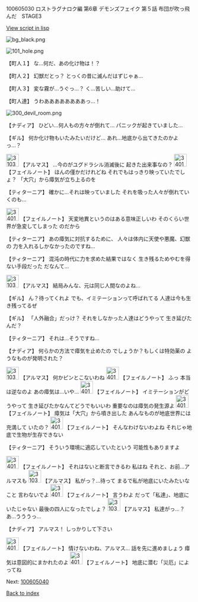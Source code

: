 100605030 ロストラグナロク編 第6章 デモンズフェイク 第５話 布団が吹っ飛んだ　STAGE3

[View script in lisp](../scripts/100605030.txt)

![bg_black.png](../images/backgrounds/bg_black.png)

![101_hole.png](../images/backgrounds/101_hole.png)

【町人１】
な…何だ、あの化け物は！？

【町人２】
幻獣だとっ？
とっくの昔に滅んだはずじゃぁ…

【町人３】
変な霧が…うぐっ…？
く…苦しい…助けて…

【町人達】
うわああああああああっ…！

![300_devil_room.png](../images/backgrounds/300_devil_room.png)

【ナディア】
ひどい…何人もの方々が倒れて…
パニックが起きていました…

【ギル】
何か化け物もいたみたいだけど…
あれ…地底から出てきたのかよっ…？

<img src="../images/units/3103811.png" alt="3103811.png" height="34"/>
【アルマス】
…今のがユグドラシル消滅後に
起きた出来事なの？

<img src="../images/units/3401911.png" alt="3401911.png" height="34"/>
【フェイルノート】
ほんの僅かだけれどね
それでもはっきり映っていたでしょ？
「大穴」から瘴気が立ち上るのを

【ティターニア】
確かに…それは映っていました
それを吸った人々が倒れていくのも…

<img src="../images/units/3401911.png" alt="3401911.png" height="34"/>
【フェイルノート】
天変地異というのはある意味正しいわ
そのくらい世界が急変してしまった
のだから

【ティターニア】
あの瘴気に対抗するために、
人々は体内に天使や悪魔、幻獣の
力を入れるしかなかったのですね…

【ティターニア】
混沌の時代に力を求めた結果ではなく
生き残るためやむを得ない手段だった
だなんて…

<img src="../images/units/3103811.png" alt="3103811.png" height="34"/>
【アルマス】
結局みんな、元は同じ人間なのよね…

【ギル】
ん？待ってくれよ
でも、イミテーションって呼ばれてる
人達は今も生き残ってるぜ

【ギル】
「人外融合」だっけ？
それをしなかった人達はどうやって
生き延びたんだ？

【ティターニア】
それは…そうですね…

【ナディア】
何らかの方法で瘴気を止めたの
でしょうか？もしくは特効薬の
ようなものが発明された？

<img src="../images/units/3103811.png" alt="3103811.png" height="34"/>
【アルマス】
何かピンとこないわね

<img src="../images/units/3401911.png" alt="3401911.png" height="34"/>
【フェイルノート】
ふっ
本当は逆なのよ
あの瘴気は…いや…

<img src="../images/units/3401911.png" alt="3401911.png" height="34"/>
【フェイルノート】
イミテーションがどうやって
生き延びたかなんてどうでもいいわ
重要なのは瘴気の発生源よ

<img src="../images/units/3401911.png" alt="3401911.png" height="34"/>
【フェイルノート】
瘴気は「大穴」から噴き出した
あんなものが地底世界には充満して
いたの？

<img src="../images/units/3401911.png" alt="3401911.png" height="34"/>
【フェイルノート】
そんなわけないわよね
それじゃ地底で生物が生存できない

【ティターニア】
そういう環境に適応していたという
可能性もありますよ

<img src="../images/units/3401911.png" alt="3401911.png" height="34"/>
【フェイルノート】
それはないと断言できるわ
私はね
それと、お前…アルマスも

<img src="../images/units/3103811.png" alt="3103811.png" height="34"/>
【アルマス】
私がっ？…待って
まるで私が地底にいたみたいなこと
言わないでよ

<img src="../images/units/3401911.png" alt="3401911.png" height="34"/>
【フェイルノート】
言うわよ
だって「私達」、地底にいたじゃない
最後の四人になったでしょ？

<img src="../images/units/3103811.png" alt="3103811.png" height="34"/>
【アルマス】
私達がっ…？
あ…うううっ…

【ナディア】
アルマス！
しっかりして下さい

<img src="../images/units/3401911.png" alt="3401911.png" height="34"/>
【フェイルノート】
情けないわね、アルマス…
話を先に進めましょう
瘴気は意図的にまかれたのよ

<img src="../images/units/3401911.png" alt="3401911.png" height="34"/>
【フェイルノート】
地底に潜む「災厄」によってね

Next: [100605040](100605040.md)

[Back to index](index.md)
